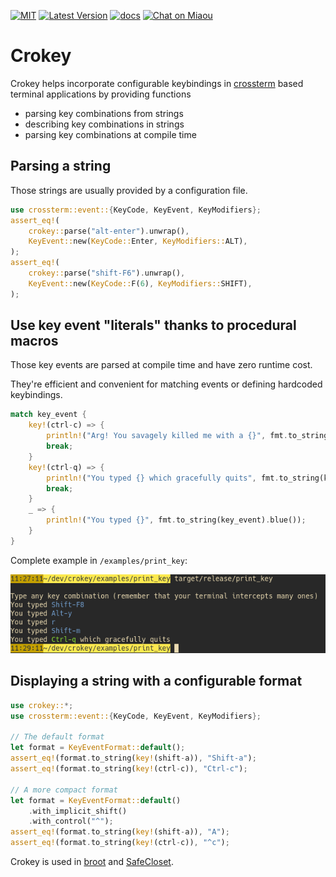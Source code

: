 [![MIT][s2]][l2] [![Latest Version][s1]][l1] [![docs][s3]][l3] [![Chat on Miaou][s4]][l4]

[s1]: https://img.shields.io/crates/v/crokey.svg
[l1]: https://crates.io/crates/crokey

[s2]: https://img.shields.io/badge/license-MIT-blue.svg
[l2]: LICENSE

[s3]: https://docs.rs/crokey/badge.svg
[l3]: https://docs.rs/crokey/

[s4]: https://miaou.dystroy.org/static/shields/room.svg
[l4]: https://miaou.dystroy.org/3490?crokey

# Crokey

Crokey helps incorporate configurable keybindings in [crossterm](https://github.com/crossterm-rs/crossterm)
based terminal applications by providing functions
- parsing key combinations from strings
- describing key combinations in strings
- parsing key combinations at compile time

## Parsing a string

Those strings are usually provided by a configuration file.

```rust
use crossterm::event::{KeyCode, KeyEvent, KeyModifiers};
assert_eq!(
    crokey::parse("alt-enter").unwrap(),
    KeyEvent::new(KeyCode::Enter, KeyModifiers::ALT),
);
assert_eq!(
    crokey::parse("shift-F6").unwrap(),
    KeyEvent::new(KeyCode::F(6), KeyModifiers::SHIFT),
);
```

## Use key event "literals" thanks to procedural macros

Those key events are parsed at compile time and have zero runtime cost.

They're efficient and convenient for matching events or defining hardcoded keybindings.

```rust
match key_event {
    key!(ctrl-c) => {
        println!("Arg! You savagely killed me with a {}", fmt.to_string(key_event).red());
        break;
    }
    key!(ctrl-q) => {
        println!("You typed {} which gracefully quits", fmt.to_string(key_event).green());
        break;
    }
    _ => {
        println!("You typed {}", fmt.to_string(key_event).blue());
    }
}
```
Complete example in `/examples/print_key`:

![print_key](doc/print_key.png)

## Displaying a string with a configurable format

```rust
use crokey::*;
use crossterm::event::{KeyCode, KeyEvent, KeyModifiers};

// The default format
let format = KeyEventFormat::default();
assert_eq!(format.to_string(key!(shift-a)), "Shift-a");
assert_eq!(format.to_string(key!(ctrl-c)), "Ctrl-c");

// A more compact format
let format = KeyEventFormat::default()
    .with_implicit_shift()
    .with_control("^");
assert_eq!(format.to_string(key!(shift-a)), "A");
assert_eq!(format.to_string(key!(ctrl-c)), "^c");
```

Crokey is used in [broot](https://github.com/Canop/broot) and [SafeCloset](https://github.com/Canop/safecloset).
